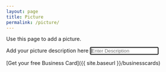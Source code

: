 ```yaml
---
layout: page
title: Picture
permalink: /picture/
---
```


Use this page to add a picture.

<label for="inputPictureDescription" class="sr-only">Add your picture description here</label>
<input type="email" id="inputPictureDescription" class="form-control" placeholder="Enter Description" required autofocus>

[Get your free Business Card]({{ site.baseurl }}/businesscards)